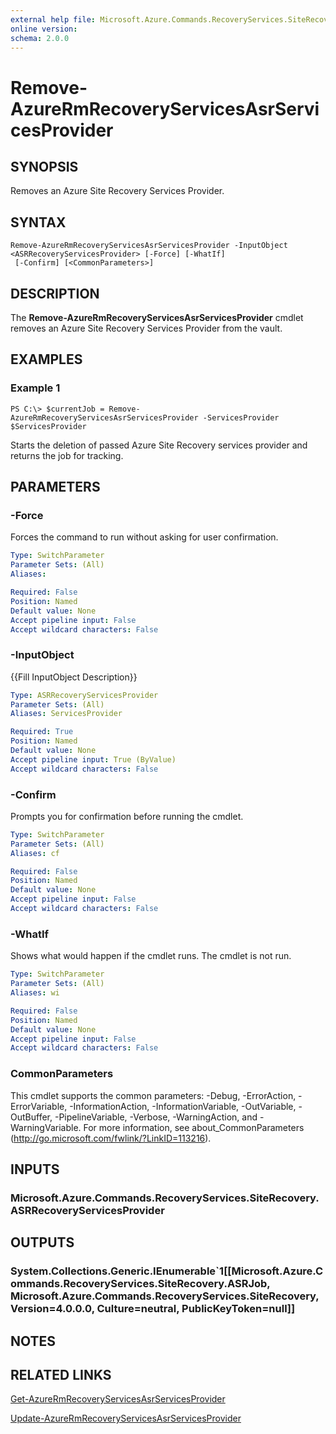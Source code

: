 ```yaml
---
external help file: Microsoft.Azure.Commands.RecoveryServices.SiteRecovery.dll-Help.xml
online version: 
schema: 2.0.0
---
```


# Remove-AzureRmRecoveryServicesAsrServicesProvider

## SYNOPSIS
Removes an Azure Site Recovery Services Provider.

## SYNTAX

```
Remove-AzureRmRecoveryServicesAsrServicesProvider -InputObject <ASRRecoveryServicesProvider> [-Force] [-WhatIf]
 [-Confirm] [<CommonParameters>]
```

## DESCRIPTION
The **Remove-AzureRmRecoveryServicesAsrServicesProvider** cmdlet removes an Azure Site Recovery Services Provider from the vault.

## EXAMPLES

### Example 1
```
PS C:\> $currentJob = Remove-AzureRmRecoveryServicesAsrServicesProvider -ServicesProvider $ServicesProvider
```

Starts the deletion of passed Azure Site Recovery services provider and returns the job for tracking.

## PARAMETERS

### -Force
Forces the command to run without asking for user confirmation.

```yaml
Type: SwitchParameter
Parameter Sets: (All)
Aliases: 

Required: False
Position: Named
Default value: None
Accept pipeline input: False
Accept wildcard characters: False
```

### -InputObject
{{Fill InputObject Description}}

```yaml
Type: ASRRecoveryServicesProvider
Parameter Sets: (All)
Aliases: ServicesProvider

Required: True
Position: Named
Default value: None
Accept pipeline input: True (ByValue)
Accept wildcard characters: False
```

### -Confirm
Prompts you for confirmation before running the cmdlet.

```yaml
Type: SwitchParameter
Parameter Sets: (All)
Aliases: cf

Required: False
Position: Named
Default value: None
Accept pipeline input: False
Accept wildcard characters: False
```

### -WhatIf
Shows what would happen if the cmdlet runs.
The cmdlet is not run.

```yaml
Type: SwitchParameter
Parameter Sets: (All)
Aliases: wi

Required: False
Position: Named
Default value: None
Accept pipeline input: False
Accept wildcard characters: False
```

### CommonParameters
This cmdlet supports the common parameters: -Debug, -ErrorAction, -ErrorVariable, -InformationAction, -InformationVariable, -OutVariable, -OutBuffer, -PipelineVariable, -Verbose, -WarningAction, and -WarningVariable. For more information, see about_CommonParameters (http://go.microsoft.com/fwlink/?LinkID=113216).

## INPUTS

### Microsoft.Azure.Commands.RecoveryServices.SiteRecovery.ASRRecoveryServicesProvider

## OUTPUTS

### System.Collections.Generic.IEnumerable`1[[Microsoft.Azure.Commands.RecoveryServices.SiteRecovery.ASRJob, Microsoft.Azure.Commands.RecoveryServices.SiteRecovery, Version=4.0.0.0, Culture=neutral, PublicKeyToken=null]]

## NOTES

## RELATED LINKS

[Get-AzureRmRecoveryServicesAsrServicesProvider](./Get-AzureRmRecoveryServicesAsrServicesProvider.md)

[Update-AzureRmRecoveryServicesAsrServicesProvider](./Update-AzureRmRecoveryServicesAsrServicesProvider.md)
